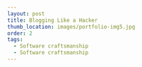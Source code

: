```yaml
---
layout: post
title: Blogging Like a Hacker
thumb_location: images/portfolio-img5.jpg
order: 2
tags:
  - Software craftsmanship
  - Software craftsmanship
---
```

